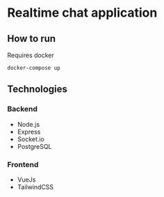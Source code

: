 # Realtime chat application

## How to run

Requires docker

```
docker-compose up
```

## Technologies

### Backend
- Node.js
- Express
- Socket.io
- PostgreSQL

### Frontend
- VueJs
- TailwindCSS
